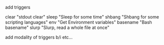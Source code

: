 add triggers

clear "stdout clear"
sleep "Sleep for some time"
shbang "Shbang for some scripting languages"
env "Get Environment variables"
basename "Bash basename"
slurp "Slurp, read a whole file at once"




add modality of triggers b/i etc...

